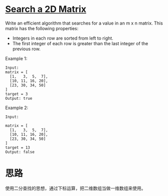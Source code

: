 # [Search a 2D Matrix](https://leetcode.com/problems/search-a-2d-matrix/)

Write an efficient algorithm that searches for a value in an m x n matrix. This matrix has the following properties:

* Integers in each row are sorted from left to right.
* The first integer of each row is greater than the last integer of the previous row.

Example 1:

    Input:
    matrix = [
      [1,   3,  5,  7],
      [10, 11, 16, 20],
      [23, 30, 34, 50]
    ]
    target = 3
    Output: true

Example 2:

    Input:

    matrix = [
      [1,   3,  5,  7],
      [10, 11, 16, 20],
      [23, 30, 34, 50]
    ]
    target = 13
    Output: false


# 思路

使用二分查找的思想，通过下标运算，把二维数组当做一维数组来使用。
